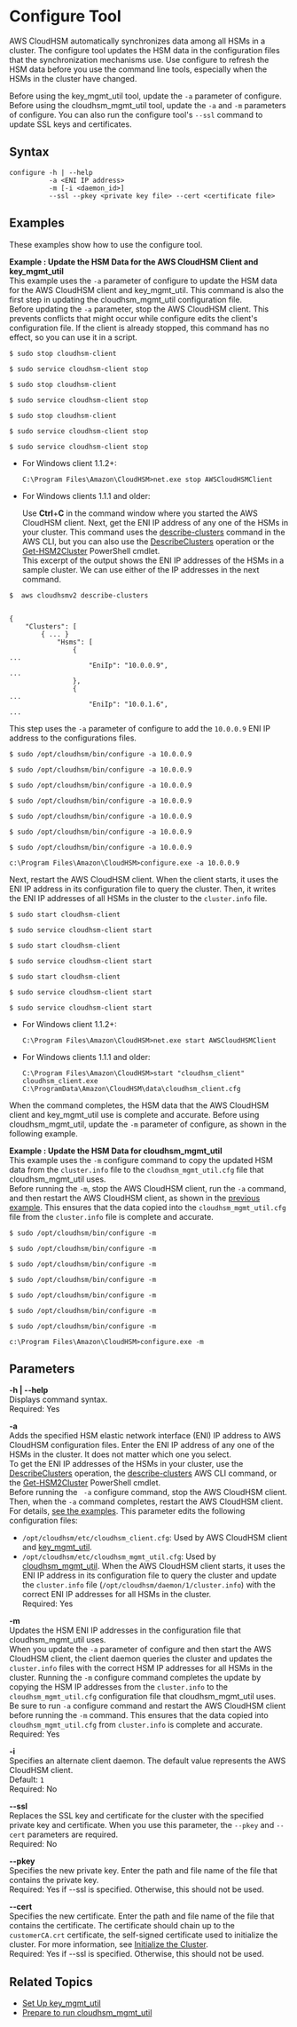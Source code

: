 # Configure Tool<a name="configure-tool"></a>

AWS CloudHSM automatically synchronizes data among all HSMs in a cluster\. The configure tool updates the HSM data in the configuration files that the synchronization mechanisms use\. Use configure to refresh the HSM data before you use the command line tools, especially when the HSMs in the cluster have changed\.

Before using the key\_mgmt\_util tool, update the `-a` parameter of configure\. Before using the cloudhsm\_mgmt\_util tool, update the `-a` and `-m` parameters of configure\. You can also run the configure tool's `--ssl` command to update SSL keys and certificates\.

## Syntax<a name="configure-tool-syntax"></a>

```
configure -h | --help
          -a <ENI IP address>
          -m [-i <daemon_id>]
          --ssl --pkey <private key file> --cert <certificate file>
```

## Examples<a name="configure-tool-examples"></a>

These examples show how to use the configure tool\.

**Example : Update the HSM Data for the AWS CloudHSM Client and key\_mgmt\_util**  
This example uses the `-a` parameter of configure to update the HSM data for the AWS CloudHSM client and key\_mgmt\_util\. This command is also the first step in updating the cloudhsm\_mgmt\_util configuration file\.  
Before updating the `-a` parameter, stop the AWS CloudHSM client\. This prevents conflicts that might occur while configure edits the client's configuration file\. If the client is already stopped, this command has no effect, so you can use it in a script\.  

```
$ sudo stop cloudhsm-client
```

```
$ sudo service cloudhsm-client stop
```

```
$ sudo stop cloudhsm-client
```

```
$ sudo service cloudhsm-client stop
```

```
$ sudo stop cloudhsm-client
```

```
$ sudo service cloudhsm-client stop
```

```
$ sudo service cloudhsm-client stop
```
+ For Windows client 1\.1\.2\+:

  ```
  C:\Program Files\Amazon\CloudHSM>net.exe stop AWSCloudHSMClient
  ```
+ For Windows clients 1\.1\.1 and older:

  Use **Ctrl**\+**C** in the command window where you started the AWS CloudHSM client\.
Next, get the ENI IP address of any one of the HSMs in your cluster\. This command uses the [describe\-clusters](https://docs.aws.amazon.com/cli/latest/reference/cloudhsmv2/describe-clusters.html) command in the AWS CLI, but you can also use the [DescribeClusters](https://docs.aws.amazon.com/cloudhsm/latest/APIReference/API_DescribeClusters.html) operation or the [Get\-HSM2Cluster](https://docs.aws.amazon.com/powershell/latest/reference/items/Get-HSM2Cluster.html) PowerShell cmdlet\.   
This excerpt of the output shows the ENI IP addresses of the HSMs in a sample cluster\. We can use either of the IP addresses in the next command\.   

```
$  aws cloudhsmv2 describe-clusters
	

{
    "Clusters": [
        { ... }
            "Hsms": [
                {
...
                    "EniIp": "10.0.0.9",
...
                },
                {
...
                    "EniIp": "10.0.1.6",
...
```
This step uses the `-a` parameter of configure to add the `10.0.0.9` ENI IP address to the configurations files\.  

```
$ sudo /opt/cloudhsm/bin/configure -a 10.0.0.9
```

```
$ sudo /opt/cloudhsm/bin/configure -a 10.0.0.9
```

```
$ sudo /opt/cloudhsm/bin/configure -a 10.0.0.9
```

```
$ sudo /opt/cloudhsm/bin/configure -a 10.0.0.9
```

```
$ sudo /opt/cloudhsm/bin/configure -a 10.0.0.9
```

```
$ sudo /opt/cloudhsm/bin/configure -a 10.0.0.9
```

```
$ sudo /opt/cloudhsm/bin/configure -a 10.0.0.9
```

```
c:\Program Files\Amazon\CloudHSM>configure.exe -a 10.0.0.9
```
Next, restart the AWS CloudHSM client\. When the client starts, it uses the ENI IP address in its configuration file to query the cluster\. Then, it writes the ENI IP addresses of all HSMs in the cluster to the `cluster.info` file\.   

```
$ sudo start cloudhsm-client
```

```
$ sudo service cloudhsm-client start
```

```
$ sudo start cloudhsm-client
```

```
$ sudo service cloudhsm-client start
```

```
$ sudo start cloudhsm-client
```

```
$ sudo service cloudhsm-client start
```

```
$ sudo service cloudhsm-client start
```
+ For Windows client 1\.1\.2\+:

  ```
  C:\Program Files\Amazon\CloudHSM>net.exe start AWSCloudHSMClient
  ```
+ For Windows clients 1\.1\.1 and older:

  ```
  C:\Program Files\Amazon\CloudHSM>start "cloudhsm_client" cloudhsm_client.exe C:\ProgramData\Amazon\CloudHSM\data\cloudhsm_client.cfg
  ```
When the command completes, the HSM data that the AWS CloudHSM client and key\_mgmt\_util use is complete and accurate\. Before using cloudhsm\_mgmt\_util, update the `-m` parameter of configure, as shown in the following example\. 

**Example : Update the HSM Data for cloudhsm\_mgmt\_util**  
This example uses the `-m` configure command to copy the updated HSM data from the `cluster.info` file to the `cloudhsm_mgmt_util.cfg` file that cloudhsm\_mgmt\_util uses\.   
Before running the `-m`, stop the AWS CloudHSM client, run the `-a` command, and then restart the AWS CloudHSM client, as shown in the [previous example](#configure-tool-examples)\. This ensures that the data copied into the `cloudhsm_mgmt_util.cfg` file from the `cluster.info` file is complete and accurate\.   

```
$ sudo /opt/cloudhsm/bin/configure -m
```

```
$ sudo /opt/cloudhsm/bin/configure -m
```

```
$ sudo /opt/cloudhsm/bin/configure -m
```

```
$ sudo /opt/cloudhsm/bin/configure -m
```

```
$ sudo /opt/cloudhsm/bin/configure -m
```

```
$ sudo /opt/cloudhsm/bin/configure -m
```

```
$ sudo /opt/cloudhsm/bin/configure -m
```

```
c:\Program Files\Amazon\CloudHSM>configure.exe -m
```

## Parameters<a name="configure-tool-params"></a>

**\-h \| \-\-help**  
Displays command syntax\.  
Required: Yes

**\-a *<ENI IP address>***  
Adds the specified HSM elastic network interface \(ENI\) IP address to AWS CloudHSM configuration files\. Enter the ENI IP address of any one of the HSMs in the cluster\. It does not matter which one you select\.   
To get the ENI IP addresses of the HSMs in your cluster, use the [DescribeClusters](https://docs.aws.amazon.com/cloudhsm/latest/APIReference/API_DescribeClusters.html) operation, the [describe\-clusters](https://docs.aws.amazon.com/cli/latest/reference/cloudhsmv2/describe-clusters.html) AWS CLI command, or the [Get\-HSM2Cluster](https://docs.aws.amazon.com/powershell/latest/reference/items/Get-HSM2Cluster.html) PowerShell cmdlet\.   
Before running the ` -a` configure command, stop the AWS CloudHSM client\. Then, when the `-a` command completes, restart the AWS CloudHSM client\. For details, [see the examples](#configure-tool-examples)\. 
This parameter edits the following configuration files:  
+ `/opt/cloudhsm/etc/cloudhsm_client.cfg`: Used by AWS CloudHSM client and [key\_mgmt\_util](key_mgmt_util.md)\. 
+ `/opt/cloudhsm/etc/cloudhsm_mgmt_util.cfg`: Used by [cloudhsm\_mgmt\_util](cloudhsm_mgmt_util.md)\.
When the AWS CloudHSM client starts, it uses the ENI IP address in its configuration file to query the cluster and update the `cluster.info` file \(`/opt/cloudhsm/daemon/1/cluster.info`\) with the correct ENI IP addresses for all HSMs in the cluster\.   
Required: Yes

**\-m**  
Updates the HSM ENI IP addresses in the configuration file that cloudhsm\_mgmt\_util uses\.   
When you update the `-a` parameter of configure and then start the AWS CloudHSM client, the client daemon queries the cluster and updates the `cluster.info` files with the correct HSM IP addresses for all HSMs in the cluster\. Running the `-m` configure command completes the update by copying the HSM IP addresses from the `cluster.info` to the `cloudhsm_mgmt_util.cfg` configuration file that cloudhsm\_mgmt\_util uses\.   
Be sure to run `-a` configure command and restart the AWS CloudHSM client before running the `-m` command\. This ensures that the data copied into `cloudhsm_mgmt_util.cfg` from `cluster.info` is complete and accurate\.   
Required: Yes

**\-i**  
Specifies an alternate client daemon\. The default value represents the AWS CloudHSM client\.  
Default: `1`  
Required: No

**\-\-ssl**  
Replaces the SSL key and certificate for the cluster with the specified private key and certificate\. When you use this parameter, the `--pkey` and `--cert` parameters are required\.   
Required: No

**\-\-pkey**  
Specifies the new private key\. Enter the path and file name of the file that contains the private key\.  
Required: Yes if \-\-ssl is specified\. Otherwise, this should not be used\.

**\-\-cert**  
Specifies the new certificate\. Enter the path and file name of the file that contains the certificate\. The certificate should chain up to the `customerCA.crt` certificate, the self\-signed certificate used to initialize the cluster\. For more information, see [Initialize the Cluster](https://docs.aws.amazon.com/cloudhsm/latest/userguide/initialize-cluster.html#sign-csr)\.   
Required: Yes if \-\-ssl is specified\. Otherwise, this should not be used\.

## Related Topics<a name="configure-tool-seealso"></a>
+ [Set Up key\_mgmt\_util](key_mgmt_util-getting-started.md#key_mgmt_util-setup)
+ [Prepare to run cloudhsm\_mgmt\_util](cloudhsm_mgmt_util-getting-started.md#cloudhsm_mgmt_util-setup)
